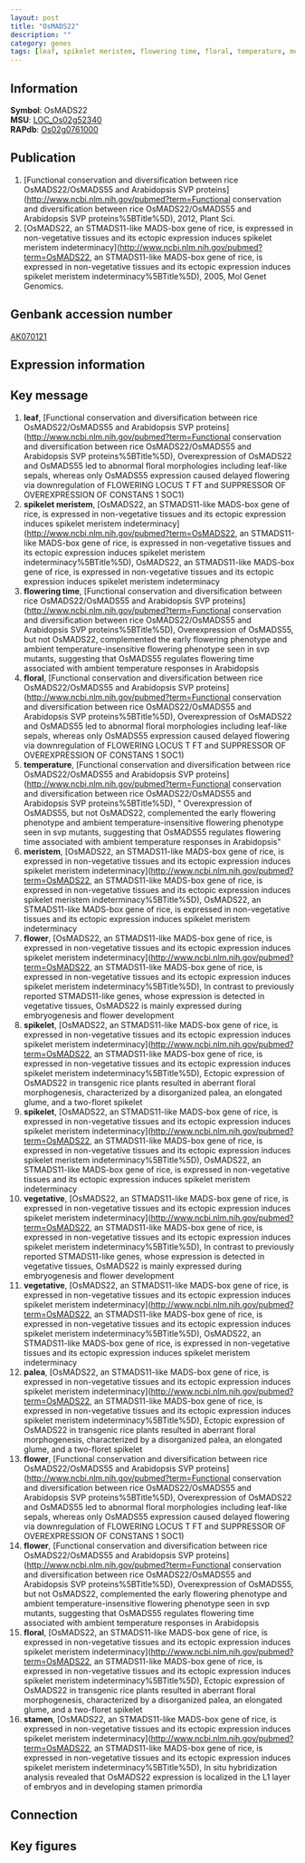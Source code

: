 ```yaml
---
layout: post
title: "OsMADS22"
description: ""
category: genes
tags: [leaf, spikelet meristem, flowering time, floral, temperature, meristem, flower, spikelet, vegetative, palea, stamen, Gene]
---
```


## Information
__Symbol__: OsMADS22  
__MSU__: [LOC_Os02g52340](http://rice.plantbiology.msu.edu/cgi-bin/ORF_infopage.cgi?orf=LOC_Os02g52340)  
__RAPdb__: [Os02g0761000](http://rapdb.dna.affrc.go.jp/viewer/gbrowse_details/irgsp1?name=Os02g0761000)  

## Publication
1. [Functional conservation and diversification between rice OsMADS22/OsMADS55 and Arabidopsis SVP proteins](http://www.ncbi.nlm.nih.gov/pubmed?term=Functional conservation and diversification between rice OsMADS22/OsMADS55 and Arabidopsis SVP proteins%5BTitle%5D), 2012, Plant Sci.
2. [OsMADS22, an STMADS11-like MADS-box gene of rice, is expressed in non-vegetative tissues and its ectopic expression induces spikelet meristem indeterminacy](http://www.ncbi.nlm.nih.gov/pubmed?term=OsMADS22, an STMADS11-like MADS-box gene of rice, is expressed in non-vegetative tissues and its ectopic expression induces spikelet meristem indeterminacy%5BTitle%5D), 2005, Mol Genet Genomics.

## Genbank accession number
[AK070121](http://www.ncbi.nlm.nih.gov/nuccore/AK070121)  

## Expression information

## Key message
1. __leaf__, [Functional conservation and diversification between rice OsMADS22/OsMADS55 and Arabidopsis SVP proteins](http://www.ncbi.nlm.nih.gov/pubmed?term=Functional conservation and diversification between rice OsMADS22/OsMADS55 and Arabidopsis SVP proteins%5BTitle%5D),  Overexpression of OsMADS22 and OsMADS55 led to abnormal floral morphologies including leaf-like sepals, whereas only OsMADS55 expression caused delayed flowering via downregulation of FLOWERING LOCUS T FT and SUPPRESSOR OF OVEREXPRESSION OF CONSTANS 1 SOC1)  
2. __spikelet meristem__, [OsMADS22, an STMADS11-like MADS-box gene of rice, is expressed in non-vegetative tissues and its ectopic expression induces spikelet meristem indeterminacy](http://www.ncbi.nlm.nih.gov/pubmed?term=OsMADS22, an STMADS11-like MADS-box gene of rice, is expressed in non-vegetative tissues and its ectopic expression induces spikelet meristem indeterminacy%5BTitle%5D), OsMADS22, an STMADS11-like MADS-box gene of rice, is expressed in non-vegetative tissues and its ectopic expression induces spikelet meristem indeterminacy
3. __flowering time__, [Functional conservation and diversification between rice OsMADS22/OsMADS55 and Arabidopsis SVP proteins](http://www.ncbi.nlm.nih.gov/pubmed?term=Functional conservation and diversification between rice OsMADS22/OsMADS55 and Arabidopsis SVP proteins%5BTitle%5D),  Overexpression of OsMADS55, but not OsMADS22, complemented the early flowering phenotype and ambient temperature-insensitive flowering phenotype seen in svp mutants, suggesting that OsMADS55 regulates flowering time associated with ambient temperature responses in Arabidopsis
4. __floral__, [Functional conservation and diversification between rice OsMADS22/OsMADS55 and Arabidopsis SVP proteins](http://www.ncbi.nlm.nih.gov/pubmed?term=Functional conservation and diversification between rice OsMADS22/OsMADS55 and Arabidopsis SVP proteins%5BTitle%5D),  Overexpression of OsMADS22 and OsMADS55 led to abnormal floral morphologies including leaf-like sepals, whereas only OsMADS55 expression caused delayed flowering via downregulation of FLOWERING LOCUS T FT and SUPPRESSOR OF OVEREXPRESSION OF CONSTANS 1 SOC1)  
5. __temperature__, [Functional conservation and diversification between rice OsMADS22/OsMADS55 and Arabidopsis SVP proteins](http://www.ncbi.nlm.nih.gov/pubmed?term=Functional conservation and diversification between rice OsMADS22/OsMADS55 and Arabidopsis SVP proteins%5BTitle%5D), " Overexpression of OsMADS55, but not OsMADS22, complemented the early flowering phenotype and ambient temperature-insensitive flowering phenotype seen in svp mutants, suggesting that OsMADS55 regulates flowering time associated with ambient temperature responses in Arabidopsis"
6. __meristem__, [OsMADS22, an STMADS11-like MADS-box gene of rice, is expressed in non-vegetative tissues and its ectopic expression induces spikelet meristem indeterminacy](http://www.ncbi.nlm.nih.gov/pubmed?term=OsMADS22, an STMADS11-like MADS-box gene of rice, is expressed in non-vegetative tissues and its ectopic expression induces spikelet meristem indeterminacy%5BTitle%5D), OsMADS22, an STMADS11-like MADS-box gene of rice, is expressed in non-vegetative tissues and its ectopic expression induces spikelet meristem indeterminacy
7. __flower__, [OsMADS22, an STMADS11-like MADS-box gene of rice, is expressed in non-vegetative tissues and its ectopic expression induces spikelet meristem indeterminacy](http://www.ncbi.nlm.nih.gov/pubmed?term=OsMADS22, an STMADS11-like MADS-box gene of rice, is expressed in non-vegetative tissues and its ectopic expression induces spikelet meristem indeterminacy%5BTitle%5D),  In contrast to previously reported STMADS11-like genes, whose expression is detected in vegetative tissues, OsMADS22 is mainly expressed during embryogenesis and flower development
8. __spikelet__, [OsMADS22, an STMADS11-like MADS-box gene of rice, is expressed in non-vegetative tissues and its ectopic expression induces spikelet meristem indeterminacy](http://www.ncbi.nlm.nih.gov/pubmed?term=OsMADS22, an STMADS11-like MADS-box gene of rice, is expressed in non-vegetative tissues and its ectopic expression induces spikelet meristem indeterminacy%5BTitle%5D),  Ectopic expression of OsMADS22 in transgenic rice plants resulted in aberrant floral morphogenesis, characterized by a disorganized palea, an elongated glume, and a two-floret spikelet
9. __spikelet__, [OsMADS22, an STMADS11-like MADS-box gene of rice, is expressed in non-vegetative tissues and its ectopic expression induces spikelet meristem indeterminacy](http://www.ncbi.nlm.nih.gov/pubmed?term=OsMADS22, an STMADS11-like MADS-box gene of rice, is expressed in non-vegetative tissues and its ectopic expression induces spikelet meristem indeterminacy%5BTitle%5D), OsMADS22, an STMADS11-like MADS-box gene of rice, is expressed in non-vegetative tissues and its ectopic expression induces spikelet meristem indeterminacy
10. __vegetative__, [OsMADS22, an STMADS11-like MADS-box gene of rice, is expressed in non-vegetative tissues and its ectopic expression induces spikelet meristem indeterminacy](http://www.ncbi.nlm.nih.gov/pubmed?term=OsMADS22, an STMADS11-like MADS-box gene of rice, is expressed in non-vegetative tissues and its ectopic expression induces spikelet meristem indeterminacy%5BTitle%5D),  In contrast to previously reported STMADS11-like genes, whose expression is detected in vegetative tissues, OsMADS22 is mainly expressed during embryogenesis and flower development
11. __vegetative__, [OsMADS22, an STMADS11-like MADS-box gene of rice, is expressed in non-vegetative tissues and its ectopic expression induces spikelet meristem indeterminacy](http://www.ncbi.nlm.nih.gov/pubmed?term=OsMADS22, an STMADS11-like MADS-box gene of rice, is expressed in non-vegetative tissues and its ectopic expression induces spikelet meristem indeterminacy%5BTitle%5D), OsMADS22, an STMADS11-like MADS-box gene of rice, is expressed in non-vegetative tissues and its ectopic expression induces spikelet meristem indeterminacy
12. __palea__, [OsMADS22, an STMADS11-like MADS-box gene of rice, is expressed in non-vegetative tissues and its ectopic expression induces spikelet meristem indeterminacy](http://www.ncbi.nlm.nih.gov/pubmed?term=OsMADS22, an STMADS11-like MADS-box gene of rice, is expressed in non-vegetative tissues and its ectopic expression induces spikelet meristem indeterminacy%5BTitle%5D),  Ectopic expression of OsMADS22 in transgenic rice plants resulted in aberrant floral morphogenesis, characterized by a disorganized palea, an elongated glume, and a two-floret spikelet
13. __flower__, [Functional conservation and diversification between rice OsMADS22/OsMADS55 and Arabidopsis SVP proteins](http://www.ncbi.nlm.nih.gov/pubmed?term=Functional conservation and diversification between rice OsMADS22/OsMADS55 and Arabidopsis SVP proteins%5BTitle%5D),  Overexpression of OsMADS22 and OsMADS55 led to abnormal floral morphologies including leaf-like sepals, whereas only OsMADS55 expression caused delayed flowering via downregulation of FLOWERING LOCUS T FT and SUPPRESSOR OF OVEREXPRESSION OF CONSTANS 1 SOC1)  
14. __flower__, [Functional conservation and diversification between rice OsMADS22/OsMADS55 and Arabidopsis SVP proteins](http://www.ncbi.nlm.nih.gov/pubmed?term=Functional conservation and diversification between rice OsMADS22/OsMADS55 and Arabidopsis SVP proteins%5BTitle%5D),  Overexpression of OsMADS55, but not OsMADS22, complemented the early flowering phenotype and ambient temperature-insensitive flowering phenotype seen in svp mutants, suggesting that OsMADS55 regulates flowering time associated with ambient temperature responses in Arabidopsis
15. __floral__, [OsMADS22, an STMADS11-like MADS-box gene of rice, is expressed in non-vegetative tissues and its ectopic expression induces spikelet meristem indeterminacy](http://www.ncbi.nlm.nih.gov/pubmed?term=OsMADS22, an STMADS11-like MADS-box gene of rice, is expressed in non-vegetative tissues and its ectopic expression induces spikelet meristem indeterminacy%5BTitle%5D),  Ectopic expression of OsMADS22 in transgenic rice plants resulted in aberrant floral morphogenesis, characterized by a disorganized palea, an elongated glume, and a two-floret spikelet
16. __stamen__, [OsMADS22, an STMADS11-like MADS-box gene of rice, is expressed in non-vegetative tissues and its ectopic expression induces spikelet meristem indeterminacy](http://www.ncbi.nlm.nih.gov/pubmed?term=OsMADS22, an STMADS11-like MADS-box gene of rice, is expressed in non-vegetative tissues and its ectopic expression induces spikelet meristem indeterminacy%5BTitle%5D),  In situ hybridization analysis revealed that OsMADS22 expression is localized in the L1 layer of embryos and in developing stamen primordia

## Connection

## Key figures


